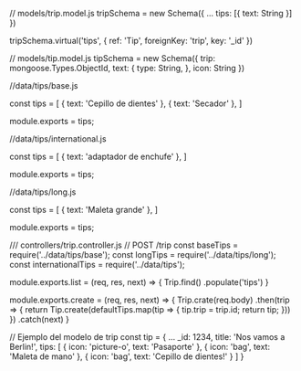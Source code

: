 // models/trip.model.js
tripSchema = new Schema({
  ...
  tips: [{
    text: String
  }]
})

tripSchema.virtual('tips', {
  ref: 'Tip',
  foreignKey: 'trip',
  key: '_id' 
})

// models/tip.model.js
tipSchema = new Schema({
  trip: mongoose.Types.ObjectId,
  text: {
    type: String,
  },
  icon: String
})

//data/tips/base.js

const tips = [
  { text: 'Cepillo de dientes' },
  { text: 'Secador' },
]

module.exports = tips;

//data/tips/international.js

const tips = [
  { text: 'adaptador de enchufe' },
]

module.exports = tips;

//data/tips/long.js

const tips = [
  { text: 'Maleta grande' },
]

module.exports = tips;

/// controllers/trip.controller.js
// POST /trip
const baseTips = require('../data/tips/base');
const longTips = require('../data/tips/long');
const internationalTips = require('../data/tips');

module.exports.list  = (req, res, next) => {
  Trip.find()
    .populate('tips')
}

module.exports.create = (req, res, next) => {
  Trip.crate(req.body)
    .then(trip => {
      return Tip.create(defaultTips.map(tip => {
        tip.trip = trip.id;
        return tip;
      }))
    })
    .catch(next)
}


// Ejemplo del modelo de trip
const tip = {
  ...
  _id: 1234,
  title: 'Nos vamos a Berlin!',
  tips: [
    {
      icon: 'picture-o',
      text: 'Pasaporte'
    },
    {
      icon: 'bag',
      text: 'Maleta de mano'
    },
    {
      icon: 'bag',
      text: 'Cepillo de dientes!'
    }
  ]
}